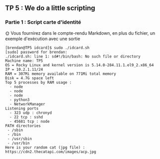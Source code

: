 ## TP 5 : We do a little scripting

### Partie 1 : Script carte d'identité

🌞 Vous fournirez dans le compte-rendu Markdown, en plus du fichier, un exemple d'exécution avec une sortie

```
[brendan@TP5 idcard]$ sudo ./idcard.sh 
[sudo] password for brendan: 
./idcard.sh: line 1: sd#!/bin/bash: No such file or directory
Machine name: TP5
OS = Rocky Linux and kernel version is 5.14.0-284.11.1.el9_2.x86_64
IP = 10.2.1.11/24
RAM = 307Mi memory available on 771Mi total memory
Disk = 4.7G space left
Top 5 processes by RAM usage :
  - node
  - node
  - node
  - python3
  - NetworkManager
Listening ports
  - 323 udp : chronyd
  - 22 tcp : sshd
  - 45681 tcp : node
PATH directories
 - /sbin
 - /bin
 - /usr/sbin
 - /usr/bin
Here is your random cat (jpg file) : https://cdn2.thecatapi.com/images/acp.jpg
```